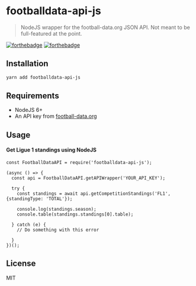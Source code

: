 # footballdata-api-js

> NodeJS wrapper for the football-data.org JSON API. Not meant to be full-featured at the point.

[![forthebadge](https://forthebadge.com/images/badges/made-with-javascript.svg)](https://forthebadge.com) [![forthebadge](https://forthebadge.com/images/badges/gluten-free.svg)](https://forthebadge.com)


## Installation

```bash
yarn add footballdata-api-js
```

## Requirements

- NodeJS 6+
- An API key from [football-data.org](https://www.football-data.org/client/register)

## Usage

#### Get Ligue 1 standings using NodeJS

```es6
const FootballDataAPI = require('footballdata-api-js');

(async () => {
  const api = FootballDataAPI.getAPIWrapper('YOUR_API_KEY');

  try {
    const standings = await api.getCompetitionStandings('FL1', {standingType: 'TOTAL'});

    console.log(standings.season);
    console.table(standings.standings[0].table);

  } catch (e) {
    // Do something with this error

  }
})();
```

## License

MIT
